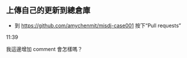 ## 上傳自己的更新到總倉庫

- 到 https://github.com/amychenmit/misdj-case001 按下“Pull requests”

11:39

我這邊增加 comment 會怎樣嗎？